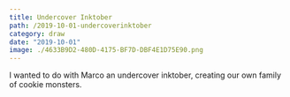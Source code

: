 ```yaml
---
title: Undercover Inktober
path: /2019-10-01-undercoverinktober
category: draw
date: "2019-10-01"
image: ./4633B9D2-480D-4175-BF7D-DBF4E1D75E90.png
---
```


I wanted to do with Marco an undercover inktober, creating our own family of cookie monsters.
